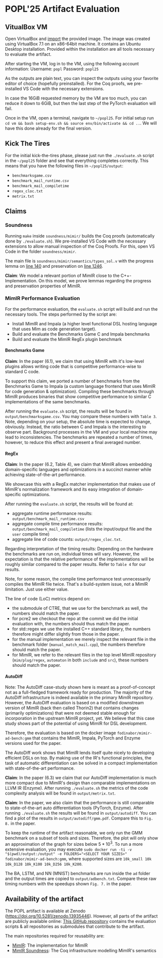 # POPL'25 Artifact Evaluation

## VitualBox VM
Open VirtualBox and [import](https://docs.oracle.com/en/virtualization/virtualbox/7.1/user/Introduction.html#ovf-import-appliance) the provided image.
The image was created using VirtualBox 7.1 on an x86-64bit machine. It contains an Ubuntu Desktop installation.
Provided within the installation are all tools necessary to evaluate the artifact.

After starting the VM, log in to the VM, using the following account information:
Username: `popl`
Password: `popl25`

As the outputs are plain text, you can inspect the outputs using your favorite editor of choice (hopefully preinstalled).
For the Coq proofs, we pre-installed VS Code with the necessary extensions.

In case the 16GiB requested memory by the VM are too much, you can reduce it down to 6GiB, but then the last step of the PyTorch evaluation will fail.

Once in the VM, open a terminal, navigate to `~/popl25`.
For initial setup run `cd vm && bash setup-env.sh && source env/bin/activate && cd ..`.
We will have this done already for the final version.

## Kick The Tires
For the initial kick-the-tires phase, please just run the `./evaluate.sh` script in the `~/popl25` folder and see that everything completes correctly.
This means that you have the following files in `~/popl25/output`:
- `benchmarksgame.csv`
- `benchmark_mail_runtime.csv`
- `benchmark_mail_compiletime`
- `regex_cloc.txt`
- `metrix.txt`

## Claims

### Soundness

Running `make` inside `soundness/mimir/` builds the Coq proofs (automatically done by `./evaluate.sh`).
We pre-installed VS Code with the necessary extensions to allow manual inspection of the Coq Proofs.
For this, open VS Code in the folder `soundness/mimir`.

The main file is `soundness/mimir/semantics/types_sol.v` with the progress lemma on [line 140](https://github.com/NeuralCoder3/mimir-soundness/blob/7594a3fc2715c58e907f978b0f4f8762c6192d3d/mimir/semantics/types_sol.v#L140) and preservation on [line 1246](https://github.com/NeuralCoder3/mimir-soundness/blob/7594a3fc2715c58e907f978b0f4f8762c6192d3d/mimir/semantics/types_sol.v#L1246).

**Claim**: We model a relevant portion of MimIR close to the C++-Implementation.
On this model, we prove lemmas regarding the progress and preservation properties of MimIR.

### MimIR Performance Evaluation

For the performance evaluation, the `evaluate.sh` script will build and run the necessary tools.
The steps performed by the script are:
- Install MimIR and Impala (a higher level functional DSL hosting language that uses Mim as code generation target).
- Build and evaluate the Benchmarks Game C and Impala benchmarks
- Build and evaluate the MimIR RegEx plugin benchmark

#### Benchmarks Game
**Claim**: In the paper (6.1), we claim that using MimIR with it's low-level plugins allows writing code that is competitive performance-wise to standard C code.

To support this claim, we ported a number of benchmarks from the Benchmarks Game to Impala (a custom language frontend that uses MimIR for code generation & optimization).
Compiling these benchmarks through MimIR produces binaries that show competitive performance to similar C implementations of the same benchmarks.

After running the `evaluate.sh` script, the results will be found in `output/benchmarksgame.csv`.
You may compare these numbers with `Table 3`.
Note, depending on your setup, the absolute time is expected to change, obviously.
Instead, the ratio between C and Impala is the interesting to observe part.
Background processes in the VM and your local machine may lead to inconsistencies.
The benchmarks are repeated a number of times, however, to reduce this effect and present a final averaged number.

#### RegEx
**Claim**: In the paper (6.2, Table 4), we claim that MimIR allows embedding domain-specific languages and optimizations in a succinct manner while achieving state-of-the-art performance.

We showcase this with a RegEx matcher implementation that makes use of MimIR's normalization framework and its easy integration of domain-specific optimizations.

After running the `evaluate.sh` script, the results will be found at:
- aggregate runtime performance results: `output/benchmark_mail_runtime.csv`
- aggregate compile time performance results: `output/benchmark_mail_compiletime` (lists the input/output file and the `user` compile time)
- aggregate line of code counts: `output/regex_cloc.txt`.

Regarding interpretation of the timing results:
Depending on the hardware the benchmarks are run on, individual times will vary.
However, the expectation is that the relative performance of the implementations will be roughly similar compared to the paper results.
Refer to `Table 4` for our results.

Note, for some reason, the compile time performance test unnecessarily compiles the MimIR file twice.
That's a build-system issue, not a MimIR limitation.
Just use either value.

The line of code (LoC) metrics depend on:
- the submodule of CTRE, that we use for the benchmark as well, the numbers should match the paper.
- for pcre2 we checkout the repo at the commit we did the initial evaluation with, the numbers should thus match the paper.
- for std::regex we use the installed C++ standard library, the numbers therefore might differ slightly from those in the paper.
- for the manual implementation we merely inspect the relevant file in the benchmark folder (`manual_match_mail.cpp`), the numbers therefore should match the paper.
- for MimIR, we refer to the relevant files in the top level MimIR repository (`mim/plug/regex`, `automaton` in both `include` and `src`), these numbers should match the paper.


#### AutoDiff
Note: The AutoDiff case-study shown here is meant as a proof-of-concept not as a full-fledged framework ready for production.
The majority of the AutoDiff infrastructure is indeed available in the primary MimIR repository.
However, the AutoDiff evaluation is based on a modified downstream version of MimIR (back then called Thorin2) that contains changes (primarily optimizations) that were not deemed stable enough for incorporation in the upstream MimIR project, yet.
We believe that this case study shows part of the potential of using MimIR for DSL development.

Therefore, the evaluation is based on the docker image `fodinabor/mimir-ad-bench:gmm` that contains the MimIR, Impala, PyTorch and Enzyme versions used for the paper.

The AutoDiff work shows that MimIR lends itself quite nicely to developing efficient DSLs on top.
By making use of the IR's functional principles, the task of automatic differentiation can be solved in a compact implementation with state-of-the-art performance.

**Claim**: In the paper (6.3) we claim that our AutoDiff implementation is much more compact due to MimIR's design than comparable implementations on LLVM IR (Enzyme).
After running `./evaluate.sh` the metrics of the code complexity analysis will be found in `output/metrix.txt`.

**Claim**: In the paper, we also claim that the performance is still comparable to state-of-the-art auto differentiation tools (PyTorch, Enzyme).
After running `./evaluate.sh` the results will be found in `output/autodiff`.
You can find a plot of the results in `output/autodiff/gmm.pdf`. Compare this to `Fig. 8.` in the paper.

To keep the runtime of the artifact reasonable, we only run the GMM benchmark on a subset of tools and sizes.
Therefore, the plot will only show an approximation of the graph for sizes below $5*10^3$.
To run a more extensive evaluation, you may execute `sudo docker run -ti -v "$(pwd)/output:/output" -e FOLDERS="<SELECT YOUR SIZES>" fodinabor/mimir-ad-bench:gmm`, where supported sizes are `10k_small 10k 10k_D128 10k_K100 10k_D256 10k_K200`.

The BA, LSTM, and NN (MNIST) benchmarks are run inside the `ad` folder and the output times are copied to `output/adbench.txt`.
Compare these raw timing numbers with the speedups shown `Fig. 7.` in the paper.

## Availability of the artifact
The POPL artifact is available at Zenodo (https://doi.org/10.5281/zenodo.13935446).
However, all parts of the artifact are publicly available online:
[This GitHub repository](https://github.com/AnyDSL/popl25) contains the evaluation scripts & all repositories as submodules that contribute to the artifact.

The main repositories required for reusability are:
- [MimIR](https://github.com/AnyDSL/MimIR): The implementation for MimIR
- [MimIR Soundness](https://github.com/NeuralCoder3/mimir-soundness): The Coq infrastructure modelling MimIR's semantics
